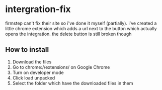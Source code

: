 # intergration-fix
firmstep can't fix their site so i've done it myself (partially). i've created a little chrome extension which adds a url next to the button which actually opens the integration. the delete button is still broken though

## How to install
1. Download the files
2. Go to chrome://extensions/ on Google Chrome
3. Turn on developer mode
4. Click load unpacked
5. Select the folder which have the downloaded files in them